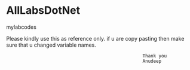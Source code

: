 # AllLabsDotNet
mylabcodes

Please kindly use this as reference only.
if u are copy pasting then make sure that u changed variable names.
                    
                                                       Thank you
                                                       Anudeep
